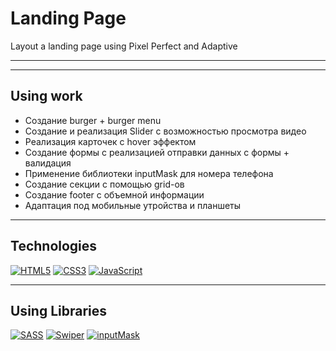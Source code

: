 # Landing Page
Layout a landing page using Pixel Perfect and Adaptive


<hr>

<hr>

## Using work
* Создание burger + burger menu
* Создание и реализация Slider с возможностью просмотра видео
* Реализация карточек с hover эффектом
* Создание формы с реализацией отправки данных с формы + валидация
* Применение библиотеки inputMask для номера телефона
* Создание секции с помощью grid-ов
* Создание footer с объемной информации
* Адаптация под мобильные утройства и планшеты


<hr>

## Technologies
[![HTML5](https://img.shields.io/badge/HTML5-e84141?style=for-the-badge&logo=CSS3)](https://html.spec.whatwg.org/multipage/)
[![CSS3](https://img.shields.io/badge/CSS3-c04beb?style=for-the-badge&logo=CSS3)](https://redux.js.org)
[![JavaScript](https://img.shields.io/badge/JavaScript-green?style=for-the-badge&logo=JavaScript)](https://tc39.es/ecma262/)

<hr>

## Using Libraries
[![SASS](https://img.shields.io/badge/SCSS-%233e4659?logo=SASS&label=SASS)](https://sass-lang.com/)
[![Swiper](https://img.shields.io/badge/Swiper-3d124d?logo=Swiper)](https://swiperjs.com/)
[![inputMask](https://img.shields.io/badge/Inputmask-yellow?logo=Inputmask)](https://robinherbots.github.io/Inputmask/)


